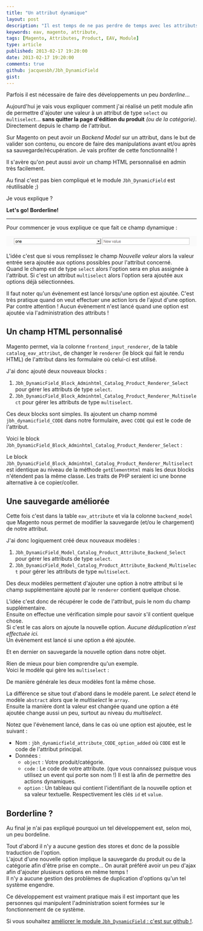 ```yaml
---
title: "Un attribut dynamique"
layout: post
description: "Il est temps de ne pas perdre de temps avec les attributs à valeur multiple !"
keywords: eav, magento, attribute,
tags: [Magento, Attributes, Product, EAV, Module]
type: article
published: 2013-02-17 19:20:00
date: 2013-02-17 19:20:00
comments: true
github: jacquesbh/Jbh_DynamicField
gist:
---
```


Parfois il est nécessaire de faire des développements un peu _borderline_...

Aujourd'hui je vais vous expliquer comment j'ai réalisé un petit module afin de permettre d'ajouter une valeur à un attribut de type `select` ou `multiselect`... **sans quitter la page d'édition du produit** _(ou de la catégorie)_. Directement depuis le champ de l'attribut.

Sur Magento on peut avoir un _Backend Model_ sur un attribut, dans le but de valider son contenu, ou encore de faire des manipulations avant et/ou après sa sauvegarde/récupération. Je vais profiter de cette fonctionnalité !

Il s'avère qu'on peut aussi avoir un champ HTML personnalisé en admin très facilement.

Au final c'est pas bien compliqué et le module `Jbh_DynamicField` est réutilisable ;)

Je vous explique ?

**Let's go! Borderline!**

<!-- more start -->

--------

Pour commencer je vous explique ce que fait ce champ dynamique :

!["Le champ dynamique"][dynamic_field]

L'idée c'est que si vous remplissez le champ _Nouvelle valeur_ alors la valeur entrée sera ajoutée aux options possibles pour l'attribut concerné.  
Quand le champ est de type `select` alors l'option sera en plus assignée à l'attribut. Si c'est un attribut `multiselect` alors l'option sera ajoutée aux options déjà sélectionnées.

Il faut noter qu'un évènement est lancé lorsqu'une option est ajoutée. C'est très pratique quand on veut effectuer une action lors de l'ajout d'une option.  
Par contre attention ! Aucun évènement n'est lancé quand une option est ajoutée via l'administration des attributs !

## Un champ HTML personnalisé

Magento permet, via la colonne `frontend_input_renderer`, de la table `catalog_eav_attribut`, de changer le `renderer` (le block qui fait le rendu HTML) de l'attribut dans les formulaire où celui-ci est utilisé.

J'ai donc ajouté deux nouveaux blocks :

1.  `Jbh_DynamicField_Block_Adminhtml_Catalog_Product_Renderer_Select` pour gérer les attributs de type `select`.
2.  `Jbh_DynamicField_Block_Adminhtml_Catalog_Product_Renderer_Multiselect` pour gérer les attributs de type `multiselect`.

Ces deux blocks sont simples. Ils ajoutent un champ nommé `jbh_dynamicfield_CODE` dans notre formulaire, avec `CODE` qui est le code de l'attribut.

Voici le block `Jbh_DynamicField_Block_Adminhtml_Catalog_Product_Renderer_Select` :

<script src="http://gist-it.appspot.com/github/jacquesbh/Jbh_DynamicField/raw/master/app/code/community/Jbh/DynamicField/Block/Adminhtml/Catalog/Product/Renderer/Select.php"></script>

Le block `Jbh_DynamicField_Block_Adminhtml_Catalog_Product_Renderer_Multiselect` est identique au niveau de la méthode `getElementHtml` mais les deux blocks n'étendent pas la même classe. Les traits de PHP seraient ici une bonne alternative à ce copier/coller.

## Une sauvegarde améliorée

Cette fois c'est dans la table `eav_attribute` et via la colonne `backend_model` que Magento nous permet de modifier la sauvegarde (et/ou le chargement) de notre attribut.

J'ai donc logiquement créé deux nouveaux modèles :

1.  `Jbh_DynamicField_Model_Catalog_Product_Attribute_Backend_Select` pour gérer les attributs de type `select`.
2.  `Jbh_DynamicField_Model_Catalog_Product_Attribute_Backend_Multiselect` pour gérer les attributs de type `multiselect`.

Des deux modèles permettent d'ajouter une option à notre attribut si le champ supplémentaire ajouté par le `renderer` contient quelque chose.

L'idée c'est donc de récupérer le code de l'attribut, puis le nom du champ supplémentaire.  
Ensuite on effectue une vérification simple pour savoir s'il contient quelque chose.  
Si c'est le cas alors on ajoute la nouvelle option. _Aucune déduplication n'est effectuée ici._  
Un évènement est lancé si une option a été ajoutée.

Et en dernier on sauvegarde la nouvelle option dans notre objet.

Rien de mieux pour bien comprendre qu'un exemple.  
Voici le modèle qui gère les `multiselect` :

<script src="http://gist-it.appspot.com/github/jacquesbh/Jbh_DynamicField/raw/master/app/code/community/Jbh/DynamicField/Model/Catalog/Product/Attribute/Backend/Multiselect.php"></script>

De manière générale les deux modèles font la même chose.

La différence se situe tout d'abord dans le modèle parent. Le _select_ étend le modèle `abstract` alors que le _multiselect_ le `array`.  
Ensuite la manière dont la valeur est changée quand une option a été ajoutée change aussi un peu, surtout au niveau du _multiselect_.

Notez que l'évènement lancé, dans le cas où une option est ajoutée, est le suivant :

*   Nom : `jbh_dynamicfield_attribute_CODE_option_added` où `CODE` est le code de l'attribut principal.
*   Données :
    *   `object` : Votre produit/catégorie.
    *   `code` : Le code de votre attribute. (que vous connaissez puisque vous utilisez un event qui porte son nom !) Il est là afin de permettre des actions dynamiques.
    *   `option` : Un tableau qui contient l'identifiant de la nouvelle option et sa valeur textuelle. Respectivement les clés `id` et `value`.

## Borderline ?

Au final je n'ai pas expliqué pourquoi un tel développement est, selon moi, un peu bordeline.

Tout d'abord il n'y a aucune gestion des stores et donc de la possible traduction de l'option.  
L'ajout d'une nouvelle option implique la sauvegarde du produit ou de la catégorie afin d'être prise en compte... On aurait préféré avoir un peu d'ajax afin d'ajouter plusieurs options en même temps !  
Il n'y a aucune gestion des problèmes de duplication d'options qu'un tel système engendre.

Ce développement est vraiment pratique mais il est important que les personnes qui manipulent l'administration soient formées sur le fonctionnement de ce système.

Si vous souhaitez [améliorer le module `Jbh_DynamicField` : c'est sur github !][module].

<!-- more end -->

[module]: https://github.com/jacquesbh/Jbh_DynamicField
[dynamic_field]: /images/posts/un-attribut-dynamique-sur-magento/dynamic-field.png "Le champ dynamique"
